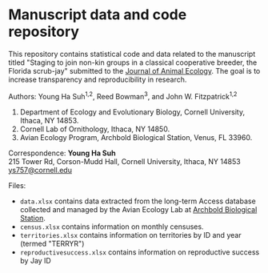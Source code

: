 # Manuscript data and code repository

This repository contains statistical code and data related to the manuscript titled "Staging to join non-kin groups in a classical cooperative breeder, the Florida scrub-jay" submitted to the [Journal of Animal Ecology](https://besjournals.onlinelibrary.wiley.com/journal/13652656). The goal is to increase transparency and reproducibility in research.

Authors: Young Ha Suh<sup>1,2</sup>, Reed Bowman<sup>3</sup>, and John W. Fitzpatrick<sup>1,2</sup>

1. Department of Ecology and Evolutionary Biology, Cornell University, Ithaca, NY 14853.
2. Cornell Lab of Ornithology, Ithaca, NY 14850.
3. Avian Ecology Program, Archbold Biological Station, Venus, FL 33960.

Correspondence: **Young Ha Suh**  
215 Tower Rd, Corson-Mudd Hall, Cornell University, Ithaca, NY 14853  
ys757@cornell.edu


Files:
- `data.xlsx`  contains data extracted from the long-term Access database collected and managed by the Avian Ecology Lab at [Archbold Biological Station](https://www.archbold-station.org/).  
- `census.xlsx`  contains information on monthly censuses. 
- `territories.xlsx` contains information on territories by ID and year (termed "TERRYR") 
- `reproductivesuccess.xlsx` contains information on reproductive success by Jay ID
